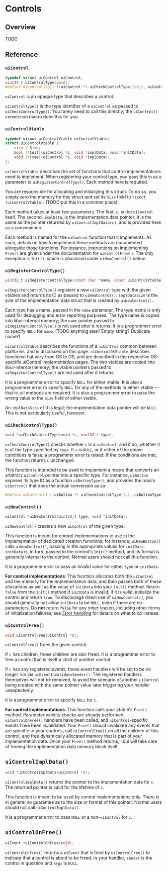 <!-- 29 may 2019 -->

# Controls

## Overview

TODO

## Reference

### `uiControl`

```c
typedef struct uiControl uiControl;
uint32_t uiControlType(void);
#define uiControl(obj) ((uiControl *) uiCheckControlType((obj), uiControlType()))
```

`uiControl` is an opaque type that describes a control.

`uiControlType()` is the type identifier of a `uiControl` as passed to `uiCheckControlType()`. You rarely need to call this directly; the `uiControl()` conversion macro does this for you.

### `uiControlVtable`

```c
typedef struct uiControlVtable uiControlVtable;
struct uiControlVtable {
	size_t Size;
	bool (*Init)(uiControl *c, void *implData, void *initData);
	void (*Free)(uiControl *c, void *implData);
};
```

`uiControlVtable` describes the set of functions that control implementations need to implement. When registering your control type, you pass this in as a parameter to `uiRegisterControlType()`. Each method here is required.

You are responsible for allocating and initializing this struct. To do so, you simply zero the memory for this struct and set its `Size` field to `sizeof (uiControlVtable)`. (TODO put this in a common place)

Each method takes at least two parameters. The first, `c`, is the `uiControl` itself. The second, `implData`, is the implementation data pointer; it is the same as the pointer returned by `uiControlImplData(c)`, and is provided here as a convenience.

Each method is named for the `uiControl` function that it implements. As such, details on how to implement these methods are documented alongside those functions. For instance, instructions on implementing `Free()` are given under the documentation for `uiControlFree()`. The only exception is `Init()`, which is discussed under `uiNewControl()` below.

### `uiRegisterControlType()`

```c
uint32_t uiRegisterControlType(const char *name, const uiControlVtable *vtable, const uiControlOSVtable *osVtable, size_t implDataSize);
```

`uiRegisterControlType()` registers a new `uiControl` type with the given vtables and returns its ID as passed to `uiNewControl()`. `implDataSize` is the size of the implementation data struct that is created by `uiNewControl()`.

Each type has a name, passed in the `name` parameter. The type name is only used for debugging and error reporting purposes. The type name is copied into libui-internal memory; the `name` pointer passed to `uiRegisterControlType()` is not used after it returns. It is a programmer error to specify `NULL` for `name`. (TODO anything else? Empty string? Duplicate name?)

`uiControlVtable` describes the functions of a `uiControl` common between platforms, and is discussed on this page. `uiControlOSVtable` describes functionst hat vary from OS to OS, and are described in the respective OS-specific uiControl implementation pages. The two vtables are copied into libui-internal memory; the vtable pointers passed to `uiRegisterControlType()` are not used after it returns.

It is a programmer error to specify `NULL` for either vtable. It is also a programmer error to specify `NULL` for any of the methods in either vtable — that is, all methods are required. It is also a programmer error to pass the wrong value to the `Size` field of either vtable.

An `implDataSize` of 0 is legal; the implementation data pointer will be `NULL`. This is not particularly useful, however.

### `uiCheckControlType()`

```c
void *uiCheckControlType(void *c, uint32_t type);
```

`uiCheckControlType()` checks whether `c` is a `uiControl`, and if so, whether it is of the type specified by `type`. If `c` is `NULL`, or if either of the above conditions is false, a programmer error is raised. If the conditions are met, the function returns `c` unchanged.

This function is intended to be used to implement a macro that converts an arbitrary `uiControl` pointer into a specific type. For instance, `uiButton` exposes its type ID as a function `uiButtonType()`, and provides the macro `uiButton()` that does the actual conversion as so:

```c
#define uiButton(c) ((uiButton *) uiCheckControlType((c), uiButtonType()))
```

### `uiNewControl()`

```c
uiControl *uiNewControl(uint32_t type, void *initData);
```

`uiNewControl()` creates a new `uiControl` of the given type.

This function is meant for control implementations to use in the implementation of dedicated creation functions; for instance, `uiNewButton()` calls `uiNewControl()`, passing in the appropriate values for `initData`. `initData` is, in turn, passed to the control's `Init()` method, and its format is generally internal to the control. Normal users should not call this function.

It is a programmer error to pass an invalid value for either `type` or `initData`.

**For control implementations**: This function allocates both the `uiControl` and the memory for the implementation data, and then passes both of these allocations as well as the value of `initData` into your `Init()` method. Return `false` from the `Init()` method if `initData` is invalid; if it is valid, initialize the control and return `true`. To discourage direct use of `uiNewControl()`, you should generally not allow `initData` to be `NULL`, even if there are no parameters. Do **not** return `false` for any other reason, including other forms of initialization failures; see [Error handling](error-handling.md) for details on what to do instead.

### `uiControlFree()`

```c
void uiControlFree(uiControl *c);
```

`uiControlFree()` frees the given control.

If `c` has children, those children are also freed. It is a programmer error to free a control that is itself a child of another control.

If `c` has any registered events, those event handlers will be set to be no longer run via `uiEventInvalidateSender()`. The registered handlers themselves will not be removed, to avoid the scenario of another `uiControl` being created with the same pointer value later triggering your handler unexpectedly.

It is a programmer error to specify `NULL` for `c`.

**For control implementations**: This function calls your vtable's `Free()` method. Parameter validity checks are already performed, `uiControlOnFree()` handlers have been called, and `uiControl`-specific events have been invalidated. Your `Free()` should invalidate any events that are specific to your controls, call `uiControlFree()` on all the children of this control, and free dynamically allocated memory that is part of your implementation data. Once your `Free()` method returns, libui will take care of freeing the implementation data memory block itself.

## `uiControlImplData()`

```c
void *uiControlImplData(uiControl *c);
```

`uiControlImplData()` returns the pointer to the implementation data for `c`. The returned pointer is valid for the lifetime of `c`.

This function is meant to be used by control implementations only. There is in general no guarantee as to the size or format of this pointer. Normal users should not call `uiControlImplData()`.

It is a programmer error to pass `NULL` or a non-`uiControl` for `c`.

## `uiControlOnFree()`

```c
uiEvent *uiControlOnFree(void);
```

`uiControlOnFree()` returns a `uiEvent` that is fired by `uiControlFree()` to indicate that a control is about to be freed. In your handler, `sender` is the control in question and `args` is `NULL`.
